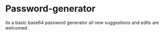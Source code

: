 # Password-generator
its a basic base64 password generator
all new suggestions and edits are welcomed.
